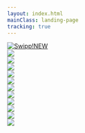 ```yaml
---
layout: index.html
mainClass: landing-page
tracking: true
---
```

<div class="games">
<div class="game">
<a href="/swipp"><img class="game-teaser" src="/img/swipp-icon-1024x1024.png" alt="Swipp!"/><span class="new-marker">NEW</span></a>
</div>

<div class="game">
<a href="https://boolitaire.com"><img class="game-teaser" src="/img/boolitaire-icon-144x144.png"/></a>
</div>

<div class="game">
<a href="https://vmod.io"><img class="game-teaser" src="/img/vmod-icon-144x144.png"/></a>
</div>

<div class="game">
<a href="https://itunes.apple.com/app/pocket-snap/id1252302313"><img class="game-teaser" src="/img/pocketsnap-icon-144x144.png"/></a>
</div>

<div class="game">
<a href="https://itunes.apple.com/app/shn-p/id1203525883"><img class="game-teaser" src="/img/shnip-icon_1024x1024.png"/></a>
</div>

<div class="game">
<a href="https://itunes.apple.com/app/sliding-down/id1180040010"><img class="game-teaser" src="/img/slidingdown-icon-512x512.png"/></a>
</div>

<div class="game">
<a href="https://itunes.apple.com/app/amoebae/id1152536305"><img class="game-teaser" src="/img/amoebae-icon_144x144.png"/></a>
</div>

<div class="game">
<a href="https://itunes.apple.com/app/flat-jump/id1128837742"><img class="game-teaser" src="/img/flatjump-icon_144x144.png"/></a>
</div>

<div class="game">
<a href="https://assetstore.unity.com/packages/tools/gui/globsearch-96572"><img class="game-teaser" src="/img/globsearch-icon_144x144.png"/></a>
</div>

<div class="game">
<img class="game-placeholder" src="/img/placeholder_144x144.png"/>
</div>

<div class="game">
<img class="game-placeholder" src="/img/placeholder_144x144.png"/>
</div>

<div class="game">
<img class="game-placeholder" src="/img/placeholder_144x144.png"/>
</div>
</div>
